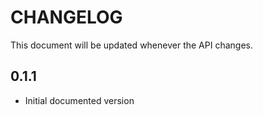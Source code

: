CHANGELOG
=========

This document will be updated whenever the API changes.

0.1.1
-----
- Initial documented version

